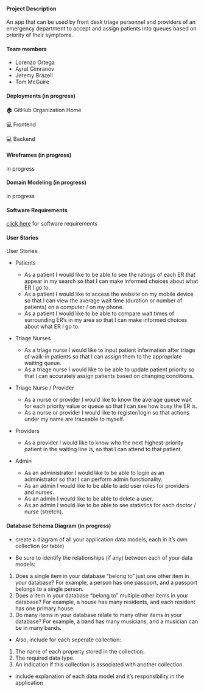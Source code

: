 #### Project Description

An app that can be used by front desk triage personnel and providers of an emergency department to accept and assign patients into queues based on priority of their symptoms.

#### Team members

- Lorenzo Ortega
- Ayrat Gimranov
- Jeremy Brazell
- Tom McGuire

#### Deployments (in progress)

🏠 GitHub Organization Home

💻 Frontend

💻 Backend

#### Wireframes (in progress)

in progress

#### Domain Modeling (in progress)

in progress

#### Software Requirements

[click here](./requirements.md) for software requirements

#### User Stories

User Stories:

- Patients
  - As a patient I would like to be able to see the ratings of each ER that appear in my search so that I can make informed choices about what ER I go to.
  - As a patient I would like to access the website on my mobile device so that I can view the average wait time (duration or number of patients) on a computer / on my phone.
  - As a patient I would like to be able to compare wait times of surrounding ER’s in my area so that I can make informed choices about what ER I go to.

- Triage Nurses
  - As a triage nurse I would like to input patient information after triage of walk-in patients so that I can assign them to the appropriate waiting queue.
  - As a triage nurse I would like to be able to update patient priority so that I can accurately assign patients based on changing conditions.

- Triage Nurse / Provider
  - As a nurse or provider I would like to know the average queue wait for each priority value or queue so that I can see how busy the ER is.
  - As a nurse or provider I would like to register/login so that actions under my name are traceable to myself.

- Providers
  - As a provider I would like to know who the next highest-priority patient in the waiting line is, so that I can attend to that patient.

- Admin
  - As an administrator I would like to be able to login as an administrator so that I can perform admin functionality.
  - As an admin I would like to be able to add user roles for providers and nurses.
  - As an admin I would like to be able to delete a user. 
  - As an admin I would like to be able to see statistics for each doctor / nurse (stretch).

#### Database Schema Diagram (in progress)

- create a diagram of all your application data models, each in it’s own collection (or table)

- Be sure to identify the relationships (if any) between each of your data models:

1. Does a single item in your database “belong to” just one other item in your database? For example, a person has one passport, and a passport belongs to a single person.
2. Does a item in your database “belong to” multiple other items in your database? For example, a house has many residents, and each resident has one primary house.
3. Do many items in your database relate to many other items in your database? For example, a band has many musicians, and a musician can be in many bands.
 
- Also, include for each seperate collection:

1. The name of each property stored in the collection.
2. The required data type.
3. An indication if this collection is associated with another collection.
   
- include explanation of each data model and it’s responsibility in the application